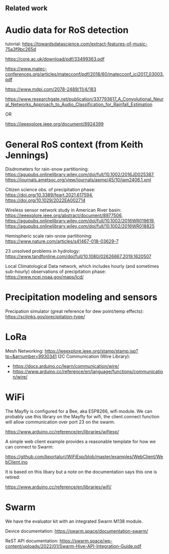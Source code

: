 ## Related work

# Audio data for RoS detection

tutorial: https://towardsdatascience.com/extract-features-of-music-75a3f9bc265d

 https://core.ac.uk/download/pdf/33499363.pdf

 https://www.matec-conferences.org/articles/matecconf/pdf/2018/60/matecconf_ici2017_03003.pdf 

 https://www.mdpi.com/2078-2489/11/4/183 

 https://www.researchgate.net/publication/337793617_A_Convolutional_Neural_Networks_Approach_to_Audio_Classification_for_Rainfall_Estimation

 OR

 https://ieeexplore.ieee.org/document/8924399

# General RoS context (from Keith Jennings)

Disdrometers for rain-snow partitioning: https://agupubs.onlinelibrary.wiley.com/doi/full/10.1002/2016JD025387, https://journals.ametsoc.org/view/journals/apme/45/10/jam2406.1.xml

Citizen science obs. of precipitation phase: https://doi.org/10.3389/feart.2021.617594, https://doi.org/10.1029/2022EA002714

Wireless sensor network study in American River basin: https://ieeexplore.ieee.org/abstract/document/8977506, https://agupubs.onlinelibrary.wiley.com/doi/full/10.1002/2016WR019619, https://agupubs.onlinelibrary.wiley.com/doi/full/10.1002/2016WR018825

Hemispheric scale rain-snow partitioning: https://www.nature.com/articles/s41467-018-03629-7

23 unsolved problems in hydrology: https://www.tandfonline.com/doi/full/10.1080/02626667.2019.1620507

Local Climatological Data network, which includes hourly (and sometimes sub-hourly) observations of precipitation phase: https://www.ncei.noaa.gov/maps/lcd/

# Precipitation modeling and sensors

Precipation simulator (great reference for dew point/temp effects): https://scijinks.gov/precipitation-type/

# LoRa 

Mesh Networking: https://ieeexplore.ieee.org/stamp/stamp.jsp?tp=&arnumber=9930341
I2C Communication (Wire Library): 
- https://docs.arduino.cc/learn/communication/wire/
- https://www.arduino.cc/reference/en/language/functions/communication/wire/

# WiFi 

The Mayfly is configured for a Bee, aka ESP8266, wifi module. We can probably use this library on the Mayfly for wifi, the client.connect function will allow communication over port 23 on the swarm. 

  https://www.arduino.cc/reference/en/libraries/wifiesp/

A simple web client example provides a reasonable template for how we can connect to Swarm:

  https://github.com/bportaluri/WiFiEsp/blob/master/examples/WebClient/WebClient.ino
 
It is based on this libary but a note on the documentation says this one is retired:

  https://www.arduino.cc/reference/en/libraries/wifi/

# Swarm

We have the evaluator kit with an integrated Swarm M138 module.

Device documentation: https://swarm.space/documentation-swarm/

ReST API documentation: https://swarm.space/wp-content/uploads/2022/01/Swarm-Hive-API-Integration-Guide.pdf

